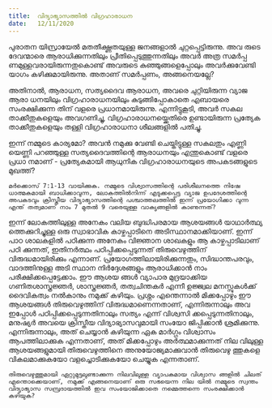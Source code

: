 ```yaml
---
title:  വിദ്യാഭ്യാസത്തിൽ വിഗ്രഹാരാധന
date:   12/11/2020
---
```


പുരാതന യിസ്രായേൽ മതതീക്ഷ്ണതയുള്ള ജനങ്ങളാൽ ചുറ്റപ്പെട്ടിരുന്നു. അവ രുടെ ദേവന്മാരെ ആരാധിക്കുന്നതിലും പ്രീതിപ്പെടുത്തുന്നതിലും അവർ അത്ര സമർപ്പ ണമുള്ളവരായിരുന്നതുകൊണ്ട് അവരുടെ കുഞ്ഞുങ്ങളെപ്പോലും അവർക്കുവേണ്ടി യാഗം കഴിക്കുമായിരുന്നു. അതാണ് സമർപ്പണം, അങ്ങനെയല്ലേ?

അതിനാൽ, ആരാധന, സത്യദൈവ ആരാധന, അവരെ ചുറ്റിയിരുന്ന വ്യാജ ആരാ ധനയിലും വിഗ്രഹാരാധനയിലും കുടുങ്ങിപ്പോകാതെ എബായരെ സംരക്ഷിക്കുന്ന തിന് വളരെ പ്രധാനമായിരുന്നു. എന്നിട്ടുകൂടി, അവർ സകല താക്കീതുകളെയും അവഗണിച്ചു, വിഗ്രഹാരാധനയ്ക്കെതിരെ ഉണ്ടായിരുന്ന പ്രത്യേക താക്കീതുകളെയും തള്ളി വിഗ്രഹാരാധനാ ശീലങ്ങളിൽ പതിച്ചു.

ഇന്ന് നമ്മുടെ കാര്യമോ? അവൻ നമുക്കു വേണ്ടി ചെയ്തിട്ടുള്ള സകലതും എണ്ണി യെണ്ണി പറഞ്ഞുള്ള സത്യദൈവത്തിന്റെ ആരാധനയും എന്തുകൊണ്ട് വളരെ പ്രധാ നമാണ് - പ്രത്യേകമായി ആധുനിക വിഗ്രഹാരാധനയുടെ അപകടങ്ങളുടെ മുഖത്ത്?

`മർക്കൊസ് 7:1-13 വായിക്കുക. നമ്മുടെ വിശ്വാസത്തിന്റെ പരിശീലനത്തെ നിഷേ ധാത്മകമായി ബാധിക്കാവുന്ന, ലോകത്തിൽനിന്ന് എടുക്കപ്പെട്ട വ്യാജ ഉപദേശത്തിന്റെ അപകടവും ക്രിസ്തീയ വിദ്യാഭ്യാസത്തിന്റെ പശ്ചാത്തലത്തിൽ ഇന്ന് പ്രയോഗിക്കാ വുന്ന എന്ത് തത്വമാണ് നാം 7 മുതൽ 9 വരെയുള്ള വാക്യങ്ങളിൽ കാണുന്നത്?`

ഇന്ന് ലോകത്തിലുള്ള അനേകം വലിയ ബുദ്ധിപരമായ ആശയങ്ങൾ യാഥാർത്ഥ്യ ത്തെക്കുറിച്ചുള്ള ഒരു സ്വാഭാവിക കാഴ്ചപ്പാടിനെ അടിസ്ഥാനമാക്കിയാണ്. ഇന്ന് പാഠ ശാലകളിൽ പഠിക്കുന്ന അനേകം വിജ്ഞാന ശാഖകളും ആ കാഴ്ചപ്പാടിലാണ് പഠി ക്കുന്നത്, ഇതിനർത്ഥം പഠിപ്പിക്കപ്പെടുന്നത് തിരുവെഴുത്തിന് വിരുദ്ധമായിരിക്കും എന്നാണ്. പ്രയോഗത്തിലായിരിക്കുന്നതും, സിദ്ധാന്തപരവും, വാദത്തിനുള്ള അടി സ്ഥാന നിർദ്ദേശങ്ങളും ആരാധിക്കാൻ നാം പരീക്ഷിക്കപ്പെട്ടേക്കാം. ഈ ആശയ ങ്ങൾ വ്യാപാര മുദ്രയാക്കിയ ഗണിതശാസ്ത്രജ്ഞർ, ശാസ്ത്രജ്ഞർ, തത്വചിന്തകർ എന്നീ ഉജ്ജ്വല മനസ്സുകൾക്ക് ദൈവികത്വം നൽകാനും നമുക്ക് കഴിയും. പ്രശ്നം എന്തെന്നാൽ മിക്കപ്പോഴും ഈ ആശയങ്ങൾ തിരുവെഴുത്തിന് വിരുദ്ധമാണെന്നതാണ്, എന്നിരുന്നാലും അവ ഇപ്പോൾ പഠിപ്പിക്കപ്പെടുന്നതിനാലും സത്യം എന്ന് വിശ്വസി ക്കപ്പെടുന്നതിനാലും, മനുഷ്യർ അവയെ ക്രിസ്തീയ വിദ്യാഭ്യാസവുമായി സംയോ ജിപ്പിക്കാൻ ശ്രമിക്കുന്നു. എന്നിരുന്നാലും, അത് ചെയ്യാൻ കഴിയുന്ന ഏക മാർഗ്ഗം വിശ്വാസം ആപത്തിലാക്കുക എന്നതാണ്, അത് മിക്കപ്പോഴും അർത്ഥമാക്കുന്നത് നില വിലുള്ള ആശയങ്ങളുമായി തിരുവെഴുത്തിനെ അനുയോജ്യമാക്കുവാൻ തിരുവെഴു ത്തുകളെ വികലമാക്കുകയോ വളച്ചൊടിക്കുകയോ ചെയ്യുക എന്നതാണ്.

`തിരുവെഴുത്തുമായി ഏറ്റുമുട്ടലുണ്ടാക്കുന്ന നിലവിലുള്ള വ്യാപകമായ വിശ്വാസ ങ്ങളിൽ ചിലത് എന്തൊക്കെയാണ്, നമുക്ക് എങ്ങനെയാണ് ഒരു സഭയെന്ന നില യിൽ നമ്മുടെ സ്വന്തം വിദ്യാഭ്യാസ സമ്പ്രദായത്തിൽ ഇവ സംയോജിക്കാതെ നമ്മെത്തന്നെ സംരക്ഷിക്കാൻ കഴിയുക?`